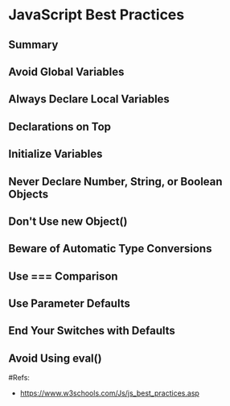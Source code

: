 # JavaScript Best Practices
## Summary

## Avoid Global Variables

## Always Declare Local Variables

## Declarations on Top

## Initialize Variables

## Never Declare Number, String, or Boolean Objects

## Don't Use new Object()

## Beware of Automatic Type Conversions

## Use === Comparison

## Use Parameter Defaults

## End Your Switches with Defaults

## Avoid Using eval()

#Refs:
- https://www.w3schools.com/Js/js_best_practices.asp
